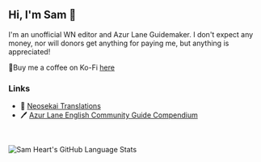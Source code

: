 ## Hi, I'm Sam 👋

I'm an unofficial WN editor and Azur Lane Guidemaker. I don't expect any money, nor will donors get anything for paying me, but anything is appreciated!

🍵Buy me a coffee on Ko-Fi [here](https://ko-fi.com/samheart564)

### Links
- 📖 [Neosekai Translations](https://www.neosekaitranslations.com/)
- 🖊 [Azur Lane English Community Guide Compendium](https://samheart564.github.io/ECGC/) 

<br/>

![Sam Heart's GitHub Language Stats](https://github-readme-stats.vercel.app/api/top-langs/?username=samheart564&layout=donut-vertical&theme=vision-friendly-dark)
